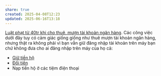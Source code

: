 ```yaml
---
share: true
created: 2025-04-08T12:23
updated: 2025-06-16T13:18
---
```

[Luật phạt từ 40tr khi cho thuê, mượn tài khoản ngân hàng](./Ph%E1%BA%A1t%20t%E1%BB%AB%2040tr%20khi%20cho%20thu%C3%AA,%20m%C6%B0%E1%BB%A3n%20t%C3%A0i%20kho%E1%BA%A3n%20thanh%20to%C3%A1n.md). Các công việc dưới đây tuy có cảm giác giống giống như thuê mượn tài khoản ngân hàng, nhưng thật ra không phải vì bạn vẫn giữ đăng nhập tài khoản trên máy bạn chứ không đưa cho ai đăng nhập trên máy của họ cả:
- [Giữ tiền hộ](../../../%C3%9D%20t%C6%B0%E1%BB%9Fng%20ki%E1%BA%BFm%20ti%E1%BB%81n/3%20%C3%9D%20t%C6%B0%E1%BB%9Fng/C%C3%B4ng%20vi%E1%BB%87c%20th%E1%BB%9Di%20v%E1%BB%A5,%20c%E1%BB%99ng%20t%C3%A1c%20vi%C3%AAn/Nh%C3%B3m%20ch%E1%BA%A1y%20ch%E1%BB%89%20ti%C3%AAu/GM%20Mall/Gi%E1%BB%AF%20ti%E1%BB%81n%20h%E1%BB%99.md)
- [Đổi tiền](../../../%C3%9D%20t%C6%B0%E1%BB%9Fng%20ki%E1%BA%BFm%20ti%E1%BB%81n/3%20%C3%9D%20t%C6%B0%E1%BB%9Fng/C%C3%B4ng%20vi%E1%BB%87c%20th%E1%BB%9Di%20v%E1%BB%A5,%20c%E1%BB%99ng%20t%C3%A1c%20vi%C3%AAn/Nh%C3%B3m%20ch%E1%BA%A1y%20ch%E1%BB%89%20ti%C3%AAu/VNPAY/%C4%90%E1%BB%95i%20ti%E1%BB%81n,%20ch%E1%BB%A5p%20h%C3%ACnh%20bi%E1%BB%83n%20hi%E1%BB%87u,%20d%C3%A1n%20m%C3%A3%20QR.md) 
- Nạp tiền hộ ở các tiệm điện thoại